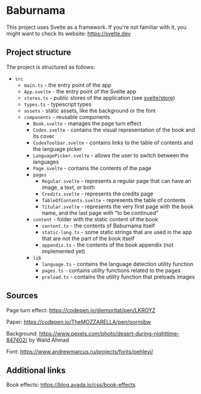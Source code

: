 # Baburnama

This project uses Svelte as a framework. If you're not familiar with it, you might want to check its website: https://svelte.dev

## Project structure

The project is structured as follows:

- `src`
  - `main.ts` - the entry point of the app
  - `App.svelte` - the entry point of the Svelte app
  - `stores.ts` - public stores of the application (see [svelte/store](https://svelte.dev/docs#run-time-svelte-store))
  - `types.ts` - typescript types
  - `assets` - static assets, like the background or the font
  - `components` - reusable components
    - `Book.svelte` - manages the page turn effect
    - `Codex.svelte` - contains the visual representation of the book and its cover
    - `CodexToolbar.svelte` - contains links to the table of contents and the language picker
    - `LanguagePicker.svelte` - allows the user to switch between the languages
    - `Page.svelte` - contains the contents of the page
    - `pages`
      - `Regular.svelte` - represents a regular page that can have an image, a text, or both
      - `Credits.svelte` - represents the credits page
      - `TableOfContents.svelte` - represents the table of contents
      - `Titular.svelte` - represents the very first page with the book name, and the last page with "to be continued"
    - `content` - folder with the static content of the book
      - `content.ts` - the contents of Baburnama itself
      - `static-lang.ts` - some static strings that are used in the app that are not the part of the book itself
      - `appendix.ts` - the contents of the book appendix (not implemented yet)
    - `lib`
      - `language.ts` - contains the language detection utility function
      - `pages.ts` - contains utility functions related to the pages
      - `preload.ts` - contains the utility function that preloads images

## Sources

Page turn effect: https://codepen.io/diemoritat/pen/LKROYZ

Paper: https://codepen.io/TheMOZZARELLA/pen/pormjbw

Background: https://www.pexels.com/photo/desert-during-nighttime-847402/ by Walid Ahmad

Font: https://www.andrewmarcus.ru/projects/fonts/pehlevi/

## Additional links

Book effects: https://blog.avada.io/css/book-effects